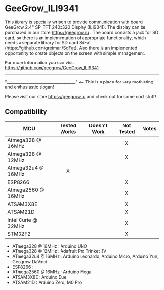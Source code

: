 # GeeGrow_ILI9341

This library is specially written to provide communication with board GeeGrow
2.4" SPI TFT 240x320 Display (ILI9341). The display can be purchased in our
store https://geegrow.ru . The board consists a jack for SD card, so there is
an implementation of appropriate functionality, which needs a separate library
for SD card SdFat (https://github.com/greiman/SdFat). Also there is an
implemented opportunity to create objects on the screen with simple management.

For more information you can visit https://github.com/geegrow/GeeGrow_ILI9341

--------------------------------------------------------------------

"___________________________________" <--   This is a place for very motivating
                                            and enthusiastic slogan!

Please visit our store https://geegrow.ru and check out for some cool stuff!



<!-- START COMPATIBILITY TABLE -->

## Compatibility

MCU                | Tested Works | Doesn't Work | Not Tested  | Notes
------------------ | :----------: | :----------: | :---------: | -----
Atmega328 @ 16MHz  |              |              |     X       |
Atmega328 @ 12MHz  |              |              |     X       |
Atmega32u4 @ 16MHz |      X       |              |             |  
ESP8266            |              |              |     X       |
Atmega2560 @ 16MHz |              |              |     X       |
ATSAM3X8E          |              |              |     X       |
ATSAM21D           |              |              |     X       |
Intel Curie @ 32MHz|              |              |     X       |
STM32F2            |              |              |     X       |

  * ATmega328 @ 16MHz : Arduino UNO
  * ATmega328 @ 12MHz : Adafruit Pro Trinket 3V
  * ATmega32u4 @ 16MHz : Arduino Leonardo, Arduino Micro, Arduino Yun, Geegrow DaVinci
  * ESP8266 :
  * ATmega2560 @ 16MHz : Arduino Mega
  * ATSAM3X8E : Arduino Due
  * ATSAM21D : Arduino Zero, M0 Pro

<!-- END COMPATIBILITY TABLE -->
